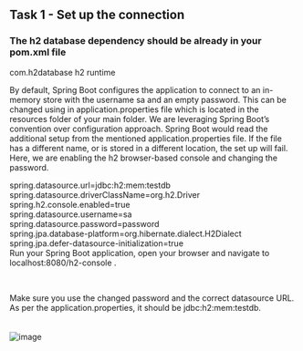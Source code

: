 ## Task 1 - Set up the connection
### The h2 database dependency should be already in your pom.xml file 



<dependency>
	<groupId>com.h2database</groupId>
	<artifactId>h2</artifactId>
	<scope>runtime</scope>
</dependency>

<br>


By default, Spring Boot configures the application to connect to an in-memory store with the username sa and an empty password. This can be changed using in application.properties file which is located in the resources folder of your main folder. We are leveraging Spring Boot’s convention over configuration approach. Spring Boot would read the additional setup from the mentioned application.properties file. If the file has a different name, or is stored in a different location, the set up will fail. Here, we are enabling the h2 browser-based console and changing the password.
<br>

spring.datasource.url=jdbc:h2:mem:testdb <br>
spring.datasource.driverClassName=org.h2.Driver <br>
spring.h2.console.enabled=true <br>
spring.datasource.username=sa <br>
spring.datasource.password=password <br>
spring.jpa.database-platform=org.hibernate.dialect.H2Dialect <br>
spring.jpa.defer-datasource-initialization=true <br>
Run your Spring Boot application, open your browser and navigate to localhost:8080/h2-console . <br>

<br>

Make sure you use the changed password and the correct datasource URL. As per the application.properties, it should be jdbc:h2:mem:testdb.
<br>
<br>
<br>
![image](https://github.com/user-attachments/assets/431a1d19-19c7-4869-87d6-78c325918df8)
